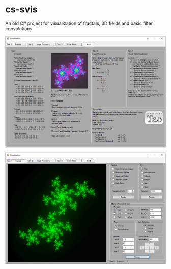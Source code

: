 # cs-svis
An old C# project for visualization of fractals, 3D fields and basic filter convolutions

![GitHub Logo](/doc/description01.jpg)

![GitHub Logo](/doc/description02.jpg)